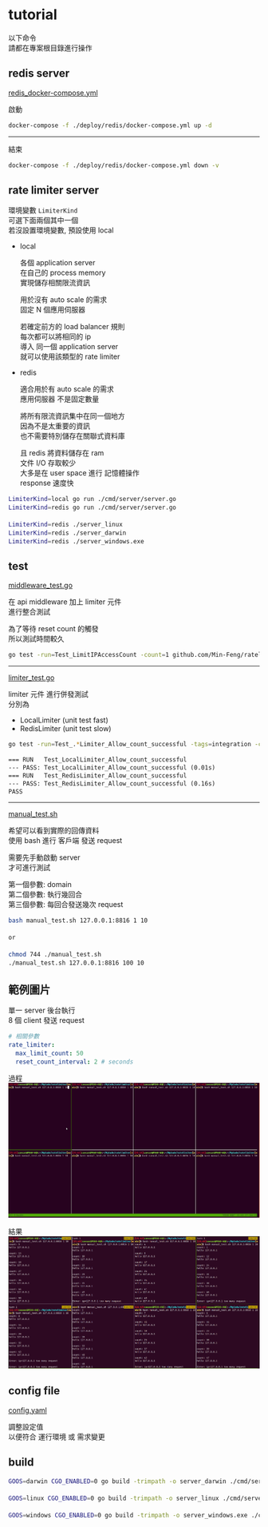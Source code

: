 # tutorial

以下命令  
請都在專案根目錄進行操作  

## redis server

[redis_docker-compose.yml](./deploy/redis/docker-compose.yml)

啟動

```bash
docker-compose -f ./deploy/redis/docker-compose.yml up -d
```

---

結束

```bash
docker-compose -f ./deploy/redis/docker-compose.yml down -v
```

## rate limiter server

環境變數 `LimiterKind`  
可選下面兩個其中一個  
若沒設置環境變數, 預設使用 local  

- local

    各個 application server  
    在自己的 process memory  
    實現儲存相關限流資訊  

    用於沒有 auto scale 的需求  
    固定 N 個應用伺服器  

    若確定前方的 load balancer 規則  
    每次都可以將相同的 ip  
    導入 同一個 application server  
    就可以使用該類型的 rate limiter  

- redis

    適合用於有 auto scale 的需求  
    應用伺服器 不是固定數量  

    將所有限流資訊集中在同一個地方  
    因為不是太重要的資訊  
    也不需要特別儲存在關聯式資料庫  

    且 redis 將資料儲存在 ram  
    文件 I/O 存取較少  
    大多是在 user space 進行 記憶體操作  
    response 速度快  

```bash
LimiterKind=local go run ./cmd/server/server.go
LimiterKind=redis go run ./cmd/server/server.go

LimiterKind=redis ./server_linux
LimiterKind=redis ./server_darwin
LimiterKind=redis ./server_windows.exe
```

## test

[middleware_test.go](./pkg/httpX/middleware_test.go)

在 api middleware 加上 limiter 元件  
進行整合測試  

為了等待 reset count 的觸發  
所以測試時間較久  

```bash
go test -run=Test_LimitIPAccessCount -count=1 github.com/Min-Feng/ratelimiter/pkg/httpX
```

---

[limiter_test.go](./pkg/limiter/limiter_test.go)

limiter 元件 進行併發測試  
分別為  

- LocalLimiter (unit test fast)
- RedisLimiter (unit test slow)

```bash
go test -run=Test_.*Limiter_Allow_count_successful -tags=integration -count=1 -v github.com/Min-Feng/ratelimiter/pkg/limiter
```

```text
=== RUN   Test_LocalLimiter_Allow_count_successful
--- PASS: Test_LocalLimiter_Allow_count_successful (0.01s)
=== RUN   Test_RedisLimiter_Allow_count_successful
--- PASS: Test_RedisLimiter_Allow_count_successful (0.16s)
PASS
```

---

[manual_test.sh](./manual_test.sh)

希望可以看到實際的回傳資料  
使用 bash 進行 客戶端 發送 request

需要先手動啟動 server  
才可進行測試  

第一個參數: domain  
第二個參數: 執行幾回合  
第三個參數: 每回合發送幾次 request  

```bash
bash manual_test.sh 127.0.0.1:8816 1 10

or

chmod 744 ./manual_test.sh
./manual_test.sh 127.0.0.1:8816 100 10
```

## 範例圖片

單一 server 後台執行  
8 個 client 發送 request  

```yaml
# 相關參數
rate_limiter:
  max_limit_count: 50
  reset_count_interval: 2 # seconds
```

過程
![limiter_example](./assets/limiter_example.gif)

結果
![limiter_result](./assets/limiter_result.png)

## config file

[config.yaml](./config.yaml)

調整設定值  
以便符合 運行環境 或 需求變更  

## build

```bash
GOOS=darwin CGO_ENABLED=0 go build -trimpath -o server_darwin ./cmd/server/server.go

GOOS=linux CGO_ENABLED=0 go build -trimpath -o server_linux ./cmd/server/server.go

GOOS=windows CGO_ENABLED=0 go build -trimpath -o server_windows.exe ./cmd/server/server.go
```
